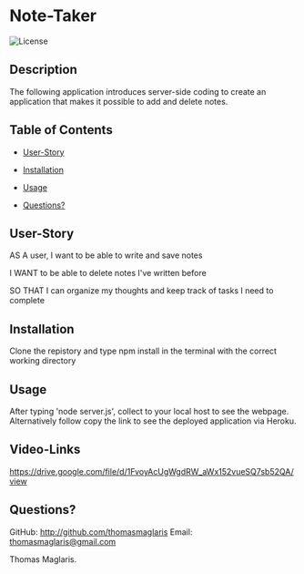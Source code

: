 # Note-Taker

![License](https://img.shields.io/badge/License-MIT-green)

## Description

The following application introduces server-side coding to create an application that makes it possible to add and delete notes. 

## Table of Contents

  * [User-Story](#User-Story)

  * [Installation](#installation)

  * [Usage](#usage)

  * [Questions?](#questions)

## User-Story

AS A user, I want to be able to write and save notes

I WANT to be able to delete notes I've written before

SO THAT I can organize my thoughts and keep track of tasks I need to complete
 

## Installation
Clone the repistory and type npm install in the terminal with the correct working directory

## Usage 
After typing 'node server.js', collect to your local host to see the webpage. Alternatively follow copy the link to see the deployed application via Heroku.

## Video-Links

https://drive.google.com/file/d/1FvoyAcUgWgdRW_aWx152vueSQ7sb52QA/view

## Questions?

  GitHub: http://github.com/thomasmaglaris
  Email: thomasmaglaris@gmail.com

Thomas Maglaris. 
